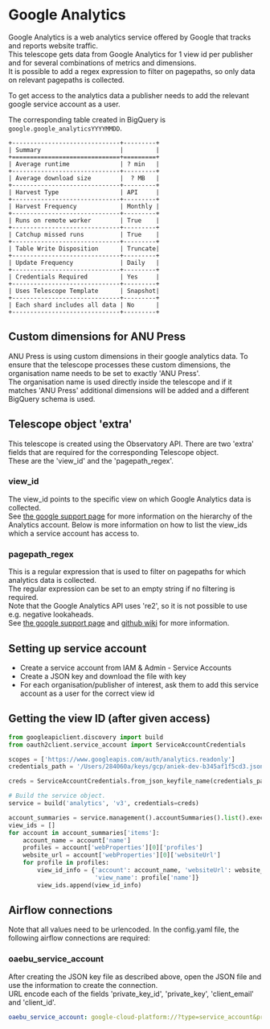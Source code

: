 # Google Analytics

Google Analytics is a web analytics service offered by Google that tracks and reports website traffic.  
This telescope gets data from Google Analytics for 1 view id per publisher and for several combinations of metrics and dimensions.  
It is possible to add a regex expression to filter on pagepaths, so only data on relevant pagepaths is collected.  

To get access to the analytics data a publisher needs to add the relevant google service account as a user.

The corresponding table created in BigQuery is `google.google_analyticsYYYYMMDD`.

```eval_rst
+------------------------------+---------+
| Summary                      |         |
+==============================+=========+
| Average runtime              | ? min   |
+------------------------------+---------+
| Average download size        |  ? MB   |
+------------------------------+---------+
| Harvest Type                 | API     |
+------------------------------+---------+
| Harvest Frequency            | Monthly |
+------------------------------+---------+
| Runs on remote worker        | True    |
+------------------------------+---------+
| Catchup missed runs          | True    |
+------------------------------+---------+
| Table Write Disposition      | Truncate|
+------------------------------+---------+
| Update Frequency             | Daily   |
+------------------------------+---------+
| Credentials Required         | Yes     |
+------------------------------+---------+
| Uses Telescope Template      | Snapshot|
+------------------------------+---------+
| Each shard includes all data | No      |
+------------------------------+---------+
```
## Custom dimensions for ANU Press
ANU Press is using custom dimensions in their google analytics data. To ensure that the telescope processes these
 custom dimensions, the organisation name needs to be set to exactly 'ANU Press'.  
The organisation name is used directly inside the telescope and if it matches 'ANU Press' additional dimensions will
 be added and a different BigQuery schema is used.  

## Telescope object 'extra'
This telescope is created using the Observatory API. There are two 'extra' fields that are required for the
 corresponding Telescope object.  
These are the 'view_id' and the 'pagepath_regex'.   

### view_id
The view_id points to the specific view on which Google Analytics data is collected.  
See [the google support page](https://support.google.com/analytics/answer/1009618?hl=en) for more information on the
 hierarchy of the Analytics account.
Below is more information on how to list the view_ids which a service account has access to.

### pagepath_regex
This is a regular expression that is used to filter on pagepaths for which analytics data is collected.  
The regular expression can be set to an empty string if no filtering is required.  
Note that the Google Analytics API uses 're2', so it is not possible to use e.g. negative lookaheads.  
See [the google support page](https://support.google.com/analytics/answer/1034324?hl=en) and [github wiki](https://github.com/google/re2/wiki/Syntax) for more information.  

## Setting up service account
* Create a service account from IAM & Admin - Service Accounts
* Create a JSON key and download the file with key
* For each organisation/publisher of interest, ask them to add this service account as a user for the correct view id

## Getting the view ID (after given access)
```python
from googleapiclient.discovery import build
from oauth2client.service_account import ServiceAccountCredentials

scopes = ['https://www.googleapis.com/auth/analytics.readonly']
credentials_path = '/Users/284060a/keys/gcp/aniek-dev-b345af1f5cd3.json'

creds = ServiceAccountCredentials.from_json_keyfile_name(credentials_path, scopes=scopes)

# Build the service object.
service = build('analytics', 'v3', credentials=creds)

account_summaries = service.management().accountSummaries().list().execute()
view_ids = []
for account in account_summaries['items']:
    account_name = account['name']
    profiles = account['webProperties'][0]['profiles']
    website_url = account['webProperties'][0]['websiteUrl']
    for profile in profiles:
        view_id_info = {'account': account_name, 'websiteUrl': website_url, 'view_id': profile['id'], 
                        'view_name': profile['name']}
        view_ids.append(view_id_info)
```

## Airflow connections
Note that all values need to be urlencoded.
In the config.yaml file, the following airflow connections are required:  

### oaebu_service_account
After creating the JSON key file as described above, open the JSON file and use the information to create the connection.  
URL encode each of the fields 'private_key_id', 'private_key', 'client_email' and 'client_id'.
```yaml
oaebu_service_account: google-cloud-platform://?type=service_account&private_key_id=<private_key_id>&private_key=<private_key>&client_email=<client_email>&client_id=<client_id>
```